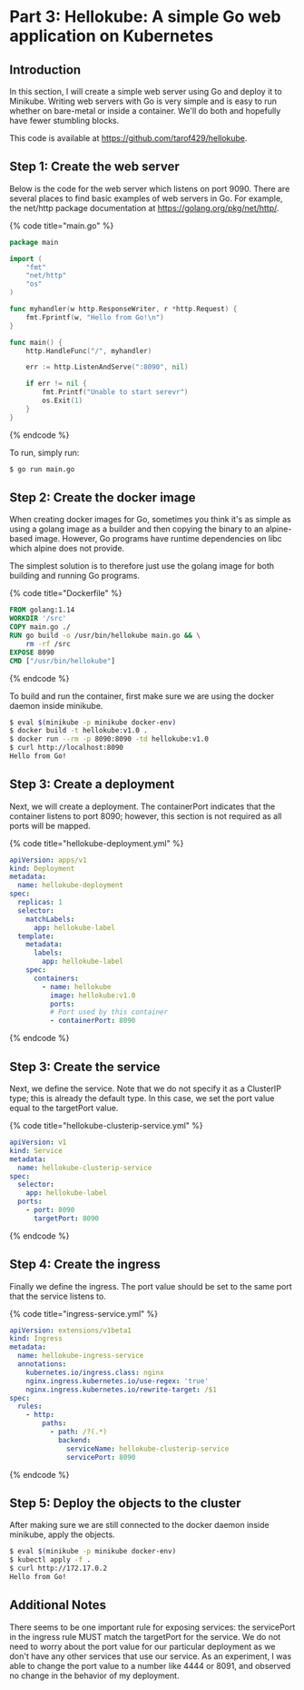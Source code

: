 # Part 3: Hellokube: A simple Go web application on Kubernetes

## Introduction

In this section, I will create a simple web server using Go and deploy it to Minikube. Writing web servers with Go is very simple and is easy to run whether on bare-metal or inside a container. We'll do both and hopefully have fewer stumbling blocks.

This code is available at https://github.com/tarof429/hellokube.

## Step 1: Create the web server

Below is the code for the web server which listens on port 9090. There are several places to find basic examples of web servers in Go. For example, the net/http package documentation at https://golang.org/pkg/net/http/.


{% code title="main.go" %}
```go
package main

import (
	"fmt"
	"net/http"
	"os"
)

func myhandler(w http.ResponseWriter, r *http.Request) {
	fmt.Fprintf(w, "Hello from Go!\n")
}

func main() {
	http.HandleFunc("/", myhandler)

	err := http.ListenAndServe(":8090", nil)

	if err != nil {
		fmt.Printf("Unable to start serevr")
		os.Exit(1)
	}
}
```
{% endcode %}

To run, simply run:

```bash
$ go run main.go
```

## Step 2: Create the docker image

When creating docker images for Go, sometimes you think it's as simple as using a golang image as a builder and then copying the binary to an alpine-based image. However, Go programs have runtime dependencies on libc which alpine does not provide. 

The simplest solution is to therefore just use the golang image for both building and running Go programs.

{% code title="Dockerfile" %}
```dockerfile
FROM golang:1.14
WORKDIR '/src'
COPY main.go ./
RUN go build -o /usr/bin/hellokube main.go && \
    rm -rf /src
EXPOSE 8090
CMD ["/usr/bin/hellokube"]
```
{% endcode %}

To build and run the container, first make sure we are using the docker daemon inside minikube.

```bash
$ eval $(minikube -p minikube docker-env)
$ docker build -t hellokube:v1.0 .
$ docker run --rm -p 8090:8090 -td hellokube:v1.0
$ curl http://localhost:8090
Hello from Go!
```
## Step 3: Create a deployment

Next, we will create a deployment. The containerPort indicates that the container listens to port 8090; however, this section is not required as all ports will be mapped.

{% code title="hellokube-deployment.yml" %}
```yml
apiVersion: apps/v1
kind: Deployment
metadata:
  name: hellokube-deployment
spec:
  replicas: 1
  selector:
    matchLabels:
      app: hellokube-label
  template:
    metadata:
      labels:
        app: hellokube-label
    spec:
      containers:
        - name: hellokube
          image: hellokube:v1.0
          ports:
          # Port used by this container
          - containerPort: 8090
```
{% endcode %}

## Step 3: Create the service

Next, we define the service. Note that we do not specify it as a ClusterIP type; this is already the default type. In this case, we set the port value equal to the targetPort value.

{% code title="hellokube-clusterip-service.yml" %}
```yml
apiVersion: v1
kind: Service
metadata:
  name: hellokube-clusterip-service
spec:
  selector:
    app: hellokube-label
  ports:
    - port: 8090
      targetPort: 8090
```
{% endcode %}

## Step 4: Create the ingress

Finally we define the ingress. The port value should be set to the same port that the service listens to.

{% code title="ingress-service.yml" %}
```yml
apiVersion: extensions/v1beta1
kind: Ingress
metadata:
  name: hellokube-ingress-service
  annotations:
    kubernetes.io/ingress.class: nginx
    nginx.ingress.kubernetes.io/use-regex: 'true'
    nginx.ingress.kubernetes.io/rewrite-target: /$1
spec:
  rules:
    - http:
        paths:
          - path: /?(.*)
            backend:
              serviceName: hellokube-clusterip-service
              servicePort: 8090
```
{% endcode %}

## Step 5: Deploy the objects to the cluster

After making sure we are still connected to the docker daemon inside minikube, apply the objects.

```bash
$ eval $(minikube -p minikube docker-env)
$ kubectl apply -f .
$ curl http://172.17.0.2
Hello from Go!
```

## Additional Notes

There seems to be one important rule for exposing services: the servicePort in the ingress rule MUST match the targetPort for the service. We do not need to worry about the port value for our particular deployment as we don't have any other services that use our service. As an experiment, I was able to change the port value to a number like 4444 or 8091, and observed no change in the behavior of my deployment.